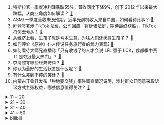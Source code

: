 1. 特斯拉第一季度净利润暴跌55%，营收同比下降9%，创下 2012 年以来最大跌幅，从商业角度如何解读？ [:link:](https://www.zhihu.com/question/653945064)
2. ASML一季度营收未及预期，近半光刻机收入来自中国，如何看待此事？ [:link:](https://www.zhihu.com/question/653343820)
3. 拜登签署涉 TikTok 法案，公司回应「将诉诸法庭，期待最终获胜」，TikTok 将何去何从？ [:link:](https://www.zhihu.com/question/654032913)
4. 从经济上看，生孩子就是亏本生意，为啥人们还愿意生孩子？ [:link:](https://www.zhihu.com/question/653536350)
5. 如何评价《原神》仆人传说任务旅行者的武力表现? [:link:](https://www.zhihu.com/question/653954609)
6. 如何看待大师兄直播称「只有收钱了的人才会说 LPL 强于 LCK，成都季中赛 T1 是夺冠最大热门」？ [:link:](https://www.zhihu.com/question/653950759)
7. 李清照有哪些经典诗词？ [:link:](https://www.zhihu.com/question/653366725)
8. 你认为最好的生活状态是什么呢？ [:link:](https://www.zhihu.com/question/653954446)
9. 有什么笑到不停的笑话？ [:link:](https://www.zhihu.com/question/648998057)
10. 内蒙古开鲁县发布「种地要交钱」事件调查情况说明，涉村群众已同意采取诉讼方式主张权益，哪些信息值得关注？ [:link:](https://www.zhihu.com/question/653963536)
<details>
<summary>11 ~ 20</summary>

11. 伊朗总统严厉警告，「如果攻击伊朗神圣之地，以色列政权将不复存在」，如何看待当前局势？ [:link:](https://www.zhihu.com/question/653958009)
12. NASA 局长不顾基本常识抹黑中国登月，如何评价其专业素养？「德不配位」的背后反映了哪些问题？ [:link:](https://www.zhihu.com/question/653971173)
13. 网红李某某被曝艺考作弊，本人出面道歉，北电取消包括李某某等 3 考生专业考试成绩，如何看待此结果？ [:link:](https://www.zhihu.com/question/653940068)
14. 为什么世界第一大火车站的头衔在美国不在中国？ [:link:](https://www.zhihu.com/question/653718794)
15. 台军「汉光」演习首次纳入所谓应对「大陆滚装船威胁」，国台办回应，有哪些信息值得关注？ [:link:](https://www.zhihu.com/question/653943782)
16. 美国国务卿安东尼·布林肯抵达上海，哪些信息值得关注？ [:link:](https://www.zhihu.com/question/653972775)
17. 如何不提舒服两字，写出舒服的感觉？ [:link:](https://www.zhihu.com/question/653344267)
18. 如何看待 Apple 官宣 5 月 7 日晚上 10 点特别活动，有哪些信息值得关注？ [:link:](https://www.zhihu.com/question/653891060)
19. 冥界三巨头是冥斗士中最强的吗？ [:link:](https://www.zhihu.com/question/354026427)
20. 论一个合拍的旅游搭子的重要性是什么? [:link:](https://www.zhihu.com/question/652704782)
</details>
<details>
<summary>21 ~ 30</summary>

21. 我们分手吧，只能回复一个字，你怎么回? [:link:](https://www.zhihu.com/question/652801607)
22. 钻石联赛厦门站，吴艳妮13.04s排名倒数第一，采访称“化妆是为了尊重观众”，如何评价？ [:link:](https://www.zhihu.com/question/653699939)
23. 如果员工因工作原因受到心理压力或精神困扰，法律是否提供了相应的保障和支持？ [:link:](https://www.zhihu.com/question/653776561)
24. 应届毕业生选择考公务员还是银行？ [:link:](https://www.zhihu.com/question/645780956)
25. 每日一问丨老板经常夜间通知开会，这种情况要不要离职？ [:link:](https://www.zhihu.com/question/653926006)
26. 内存和硬盘的单位都是G，两者的功能是什么？谁能用简单通俗的方式来解读一下？ [:link:](https://www.zhihu.com/question/649415705)
27. 你有哪些爱好影响了家人，让他们也逐渐喜欢上并一起参与其中？ [:link:](https://www.zhihu.com/question/653434020)
28. 腾竞宣布将 2024 LPL 夏季赛赛制改革，采用全局 BP 模式结合分组赛模式，如何评价这一新赛制？ [:link:](https://www.zhihu.com/question/653957891)
29. 文笔挑战：" 清风借我一壶酒 ,_____________",你会怎么接下一句？ [:link:](https://www.zhihu.com/question/649912248)
30. 如何评价2024年4月米哈游《原神》4.6仆人传说任务《净炼火之章》？ [:link:](https://www.zhihu.com/question/653944906)
</details>
<details>
<summary>31 ~ 40</summary>

31. 雷军称小米 SU7 毛利率预计在 5%-10%，由于销量大于预期，具体数字还需核算，透露哪些信息？ [:link:](https://www.zhihu.com/question/653866028)
32. 有什么香水，能很治愈你情感失落吗？ [:link:](https://www.zhihu.com/question/652830853)
33. 家里老人咀嚼过的饭菜可以喂给孩子吃吗? [:link:](https://www.zhihu.com/question/653936005)
34. 周鸿祎称「中国互联网模式逐渐成为全球范围内的引领者，而不仅是追随者」，未来中国互联网有哪些机遇和挑战？ [:link:](https://www.zhihu.com/question/653855581)
35. 马上又到五一了，如果只去一个地方，你会去北京哪里？ [:link:](https://www.zhihu.com/question/652749432)
36. 为什么满洲入关前军中就批量装备有火枪火炮? [:link:](https://www.zhihu.com/question/653739660)
37. 油性皮肤一到下午就脱妆，有哪些控油粉底液推荐吗？ [:link:](https://www.zhihu.com/question/653234151)
38. 「古遗址提名大赛」中，有哪些让你心驰神往，想要探访游览的历史古迹？ [:link:](https://www.zhihu.com/question/653330095)
39. 「短腿」飞机为什么不把起落架设计长一点，反而去把发动机设计成扁口径的？ [:link:](https://www.zhihu.com/question/557994944)
40. 华夏、博时、嘉实三家比特币现货 ETF 获批，预计 4 月 30 日在港交所上市，哪些信息值得关注？ [:link:](https://www.zhihu.com/question/653991629)
</details>
<details>
<summary>41 ~ 50</summary>

41. 广东四月三分之二时间都在下雨，为何近期南方强降雨持续？与往年相比有何极端性？ [:link:](https://www.zhihu.com/question/653969006)
42. 消费者吐槽「低价游成购物游」，不合理低价游有哪些坑？如何根治这一现象？ [:link:](https://www.zhihu.com/question/653936394)
43. 4 月已有超 40 家车企降价，128 个车系降价优惠，如何看待这一趋势？会有更多车企跟进吗？ [:link:](https://www.zhihu.com/question/653730432)
44. 昔日千亿级房企金科股份正式开启破产重整，哪些信息值得关注？ [:link:](https://www.zhihu.com/question/653951007)
45. 如何评价《崩坏：星穹铁道》新角色「翡翠」的立绘？ [:link:](https://www.zhihu.com/question/653954036)
46. 你有过哪些奇葩的春/秋招经历？ [:link:](https://www.zhihu.com/question/652073888)
47. 有什么好的身体磨砂膏推荐？ [:link:](https://www.zhihu.com/question/651596752)
48. 如何评价《原神》4.6版本？ [:link:](https://www.zhihu.com/question/652491803)
49. 如何找到赚钱又喜欢的副业？ [:link:](https://www.zhihu.com/question/652238197)
50. 如何评价4月24日发布的OPPO K12，作为一款主打耐摔和强续航的千元机，还有哪些亮点？ [:link:](https://www.zhihu.com/question/653958848)
</details><details>
<summary>bilibili</summary>

</details>